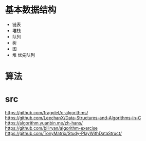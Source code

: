 # 基本数据结构
* 链表
* 堆栈
* 队列
* 树
* 图
* 堆 优先队列

# 算法



# src
https://github.com/fragglet/c-algorithms/
https://github.com/LeechanX/Data-Structures-and-Algorithms-in-C
https://algorithm.yuanbin.me/zh-hans/
https://github.com/billryan/algorithm-exercise
https://github.com/TonyMatrix/Study-PlayWithDataStruct/

